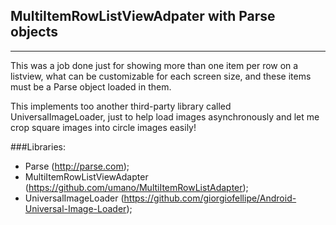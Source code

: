 ## MultiItemRowListViewAdpater with Parse objects
---

This was a job done just for showing more than one item per row on a listview, what can be customizable for each screen size, and these items must be a Parse object loaded in them.

This implements too another third-party library called UniversalImageLoader, just to help load images asynchronously and let me crop square images into circle images easily!

###Libraries:
- Parse (http://parse.com);
- MultiItemRowListViewAdapter (https://github.com/umano/MultiItemRowListAdapter);
- UniversalImageLoader (https://github.com/giorgiofellipe/Android-Universal-Image-Loader);
